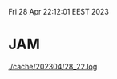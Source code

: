 Fri 28 Apr 22:12:01 EEST 2023
# JAM
<a href='./cache/202304/28_22.log'>./cache/202304/28_22.log</a>

